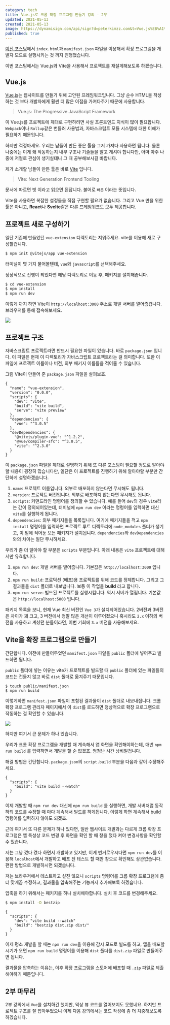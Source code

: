 ```yaml
---
category: tech
title: Vue.js로 크롬 확장 프로그램 만들기 강의 - 2부
updated: 2021-05-13
created: 2021-05-13
image: https://dynamisign.com/api/sign?d=peterkimzz.com&t=Vue.js%EB%A1%9C%20%ED%81%AC%EB%A1%AC%20%ED%99%95%EC%9E%A5%20%ED%94%84%EB%A1%9C%EA%B7%B8%EB%9E%A8%20%EB%A7%8C%EB%93%A4%EA%B8%B0%20%EA%B0%95%EC%9D%98%20-%202%EB%B6%80
published: true
---
```


[이전 포스팅](/vuejs-chrome-extension-1)에서 `index.html`과 `manifest.json` 파일을 이용해서 확장 프로그램을 개발자 모드로 실행시키는 것 까지 진행했습니다.

이번 포스팅에서는 Vue.js와 Vite을 사용해서 프로젝트를 재설계해보도록 하겠습니다.

## Vue.js

[Vue.js](https://v3.vuejs.org/)는 웹사이트를 만들기 위해 고안된 프레임워크입니다. 그냥 순수 HTML을 작성하는 것 보다 개발자에게 훨씬 더 많은 이점을 가져다주기 때문에 사용합니다.

<!--more-->

> Vue.js: The Progressive JavaScript Framework

이 Vue.js를 프로젝트에 제대로 구현하려면 사실 프론트엔드 지식이 많이 필요합니다. `Webpack`이나 `Rollup`같은 번들러 사용법과, 자바스크립트 모듈 시스템에 대한 이해가 필요하기 때문입니다.

하지만 걱정마세요. 우리는 남들이 만든 좋은 툴을 그저 가져다 사용하면 됩니다. 물론 나중에는 이게 왜 작동하는지 내부 구조나 기술들을 알고 계셔야 합니다만, 아마 아주 나중에 저절로 관심이 생기실테니 그 때 공부해보시길 바랍니다.

제가 소개할 남들이 만든 툴은 바로 [Vite](https://vitejs.dev/) 입니다.

> Vite: Next Generation Frontend Tooling

문서에 따르면 빗 이라고 읽으면 된답니다. 불어로 `빠른` 이라는 뜻입니다.

Vite을 사용하면 복잡한 설정들을 직접 구현할 필요가 없습니다. 그리고 Vue 만을 위한 툴은 아니고, **React**나 **Svelte**같은 다른 프레임워크도 모두 제공합니다.

## 프로젝트 새로 구성하기

일단 기존에 만들었던 `vue-extension` 디렉토리는 지워주세요. vite를 이용해 새로 구성할겁니다.

```bash
$ npm init @vitejs/app vue-extension
```

터미널이 몇 가지 물어볼텐데, `vue`와 `javascript`를 선택해주세요.

정상적으로 진행이 되었다면 해당 디렉토리로 이동 후, 패키지를 설치해줍니다.

```bash
$ cd vue-extension
$ npm install
$ npm run dev
```

이렇게 까지 하면 Vite이 `http://localhost:3000` 주소로 개발 서버를 열어줍겁니다. 브라우저를 통해 접속해보세요.

![](https://user-images.githubusercontent.com/20244536/118081940-48867f00-b3f7-11eb-860e-f74ab318f7e5.png)

## 프로젝트 구조

자바스크립트 프로젝트라면 반드시 필요한 파일이 있습니다. 바로 `package.json` 입니다. 이 파일은 현재 이 디렉토리가 자바스크립트 프로젝트라는 걸 의미합니다. 또한 이 파일에 프로젝트 이름이나 버전, 외부 패키지 이름들을 적어줄 수 있습니다.

그럼 Vite이 만들어 준 `package.json` 파일을 살펴보죠.

```json[package.json]
{
  "name": "vue-extension",
  "version": "0.0.0",
  "scripts": {
    "dev": "vite",
    "build": "vite build",
    "serve": "vite preview"
  },
  "dependencies": {
    "vue": "^3.0.5"
  },
  "devDependencies": {
    "@vitejs/plugin-vue": "^1.2.2",
    "@vue/compiler-sfc": "^3.0.5",
    "vite": "^2.3.0"
  }
}
```

이 `package.json` 파일을 제대로 설명하기 위해 또 다른 포스팅이 필요할 정도로 알아야 할 내용이 굉장히 많습니다만, 일단은 이 프로젝트를 진행하기 위해 알아야할 부분만 간단하게 설명하겠습니다.

1. `name`: 프로젝트 이름입니다. 외부로 배포하지 않는다면 무시해도 됩니다.
2. `version`: 프로젝트 버전입니다. 외부로 배포하지 않는다면 무시해도 됩니다.
3. `scripts`: 커맨드라인 명령어를 정의할 수 있습니다. 예를 들어 `dev`의 경우 `vite`라는 값이 정의되어있는데, 터미널에 `npm run dev` 이라는 명령어를 입력하면 대신 `vite`를 실행하게 됩니다.
4. `dependencies`: 외부 패키지들을 목록입니다. 여기에 패키지들을 적고 `npm install` 명령어를 입력하면 프로젝트 루트 디렉토리에 `node_modules` 폴더가 생기고, 이 밑에 적어둔 모든 패키지가 설치됩니다. `dependencies`와 `devDependencies` 와의 차이는 일단 무시하세요.

우리가 좀 더 알아야 할 부분은 `scripts` 부분입니다. 아래 내용은 `vite` 프로젝트에 대해서만 유효합니다.

1. `npm run dev`: 개발 서버를 열어줍니다. 기본값은 `http://localhost:3000` 입니다.
2. `npm run build`: 프로덕션 (배포)용 프로젝트를 위해 코드를 정제합니다. 그리고 그 결과물을 `dist` 폴더로 내보냅니다. 보통 이 작업을 **build** 라고 합니다.
3. `npm run serve`: 빌드된 프로젝트를 실행시킵니다. 역시 서버가 열립니다. 기본값은 `http://localhost:5000` 입니다.

패키지 목록을 보니, 현재 Vue 최신 버전인 `Vue 3`가 설치되어있습니다. 2버전과 3버전은 차이가 꽤 크고, 3 버전에서 정말 많은 개선이 이루어졌으니 혹시라도 `2.x` 이하의 버전을 사용하고 계셨던 분들이라면, 이번 기회에 `3.x` 버전을 사용해보세요.

## Vite을 확장 프로그램으로 만들기

간단합니다. 이전에 만들어두었던 `manifest.json` 파일을 `public` 폴더에 넣어주고 빌드하면 됩니다.

`public` 폴더에 넣는 이유는 vite가 프로젝트를 빌드할 때 `public` 폴더에 있는 파일들의 코드는 건들지 않고 바로 `dist` 폴더로 옮겨주기 때문입니다.

```
$ touch public/manifest.json
$ npm run build
```

이렇게하면 `manifest.json` 파일이 포함된 결과물이 `dist` 폴더로 내보내집니다. 크롬 확장 프로그램 관리자 페이지에서 이 `dist`를 로드하면 정상적으로 확장 프로그램으로 작동하는 걸 확인할 수 있습니다.

![](https://user-images.githubusercontent.com/20244536/118083782-7faa5f80-b3fa-11eb-944f-8c782d05a59f.png)

하지만 여기서 큰 문제가 하나 있습니다.

우리가 크롬 확장 프로그램을 개발할 때 계속해서 앱 화면을 확인해야하는데, 매번 `npm run build` 를 입력하면서 개발을 할 순 없겠죠. 엄청난 시간 낭비일겁니다.

해결 방법은 간단합니다. `package.json`의 `script.build` 부분을 다음과 같이 수정해주세요.

```json[package.json]
{
  "scripts": {
    "build": "vite build --watch"
  }
}
```

이제 개발할 때 `npm run dev` 대신에 `npm run build` 를 실행하면, 개발 서버처럼 동작하되 코드를 수정할 때 마다 계속해서 빌드를 하게됩니다. 이렇게 하면 계속해서 build 명령어를 입력하지 않아도 되겠죠.

근데 여기서 또 다른 문제가 하나 있다면, 일반 웹사이트 개발과는 다르게 크롬 확장 프로그램은 앱 특성상 코드 변경 후 화면을 확인 할 때 창을 껐다 켜야 변경사항을 확인할 수 있습니다.

저는 그냥 껐다 켰다 하면서 개발하고 있지만, 이게 번거로우시다면 `npm run dev`를 이용해 `localhost`에서 개발하고 배포 전 테스트 할 때만 창으로 확인해도 상관없습니다. 편한 방법으로 개발하시면 되겠습니다.

저는 브라우저에서 테스트하고 싶진 않으니 `scripts` 명령어를 크롬 확장 프로그램에 좀 더 맞게끔 수정하고, 결과물을 압축해주는 기능까지 추가해보록 하겠습니다.

압축을 하기 위해서는 패키지를 하나 설치해야합니다. 설치 후 코드를 변경해주세요.

```bash
$ npm install -D bestzip
```

```json[package.json]
{
  "scripts": {
    "dev": "vite build --watch"
    "build": "bestzip dist.zip dist/"
  }
}
```

이제 평소 개발을 할 때는 `npm run dev`을 이용해 감시 모드로 빌드를 하고, 앱을 배포할 시기가 오면 `npm run build` 명령어를 이용해 `dist` 폴더를 `dist.zip` 파일로 만들어주면 됩니다.

결과물을 압축하는 이유는, 이후 확장 프로그램을 스토어에 배포할 때 `.zip` 파일로 제출해야하기 때문입니다.

## 2부 마무리

2부 강의에서 `Vue`를 설치하긴 했지만, 막상 뷰 코드를 열어보지도 못했네요. 하지만 프로젝트 구조를 잘 잡아두었으니 이제 다음 강의에서는 코드 작성에 좀 더 치중해보도록 하겠습니다.

